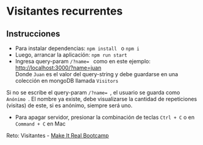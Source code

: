 
 # Visitantes recurrentes

## Instrucciones

- Para instalar dependencias: ```npm install ``` o  ```npm i ```
- Luego, arrancar la aplicación: ```npm run start ```
- Ingresa query-param ```/?name= ``` como en este ejemplo:  \
[http://localhost:3000/?name=juan](http://localhost:3000/?name=juan)  \
Donde ```Juan``` es el valor del query-string y debe guardarse en una colección en mongoDB llamada ```Visitors```

Si no se escribe el query-param ```/?name= ```, el usuario se guarda como ```Anónimo ```.
El nombre ya existe, debe visualizarse la cantidad de repeticiones (visitas) de este, si es anónimo, siempre será uno.

- Para apagar servidor, presionar la combinación de teclas ```Ctrl + C``` o en ```Command + C``` en Mac

Reto: Visitantes - [Make It Real Bootcamp](http://makeitreal.camp)
